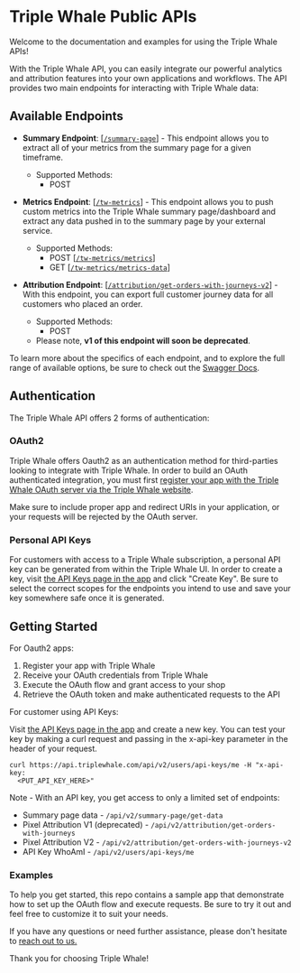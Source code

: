 # Triple Whale Public APIs

Welcome to the documentation and examples for using the Triple Whale APIs! 

With the Triple Whale API, you can easily integrate our powerful analytics and attribution features into your own applications and workflows. The API provides two main endpoints for interacting with Triple Whale data:

## Available Endpoints

- **Summary Endpoint**: [[`/summary-page`](https://developers.triplewhale.com/swagger/index.html#/summary-page/summary-page-get-data-post)] - This endpoint allows you to extract all of your metrics from the summary page for a given timeframe.
  - Supported Methods:
    - POST

- **Metrics Endpoint**: [[`/tw-metrics`](https://developers.triplewhale.com/swagger/index.html#/summary/summary-add-metrics)] - This endpoint allows you to push custom metrics into the Triple Whale summary page/dashboard and extract any data pushed in to the summary page by your external service.
  - Supported Methods: 
    - POST [[`/tw-metrics/metrics`](https://developers.triplewhale.com/swagger/index.html#/summary/summary-get-metrics)]
    - GET [[`/tw-metrics/metrics-data`](https://developers.triplewhale.com/swagger/index.html#/summary/summary-add-metrics)]

- **Attribution Endpoint**: [[`/attribution/get-orders-with-journeys-v2`](https://developers.triplewhale.com/swagger/index.html#/attribution/attribution-get-orders-with-journeys-v2-post)] - With this endpoint, you can export full customer journey data for all customers who placed an order.
  - Supported Methods: 
    - POST
  - Please note, **v1 of this endpoint will soon be deprecated**.

To learn more about the specifics of each endpoint, and to explore the full range of available options, be sure to check out the [Swagger Docs](https://developers.triplewhale.com/swagger/index.html).

## Authentication

The Triple Whale API offers 2 forms of authentication:

### OAuth2
Triple Whale offers Oauth2 as an authentication method for third-parties looking to integrate with Triple Whale. In order to build an OAuth authenticated integration, you must first [register your app with the Triple Whale OAuth server via the Triple Whale website](https://developers.triplewhale.com/register-new-app). 

Make sure to include proper app and redirect URIs in your application, or your requests will be rejected by the OAuth server.

### Personal API Keys
For customers with access to a Triple Whale subscription, a personal API key can be generated from within the Triple Whale UI. In order to create a key, visit [the API Keys page in the app](https://app.triplewhale.com/api-keys) and click "Create Key". Be sure to select the correct scopes for the endpoints you intend to use and save your key somewhere safe once it is generated.

## Getting Started

For Oauth2 apps:

1. Register your app with Triple Whale
2. Receive your OAuth credentials from Triple Whale
3. Execute the OAuth flow and grant access to your shop
4. Retrieve the OAuth token and make authenticated requests to the API  

For customer using API Keys:

Visit [the API Keys page in the app](https://app.triplewhale.com/api-keys) and create a new key. You can test your key by making a curl request and passing in the x-api-key parameter in the header of your request.

```
curl https://api.triplewhale.com/api/v2/users/api-keys/me -H "x-api-key:
  <PUT_API_KEY_HERE>"
```
Note - With an API key, you get access to only a limited set of endpoints:

- Summary page data - `/api/v2/summary-page/get-data`
- Pixel Attribution V1 (deprecated) - `/api/v2/attribution/get-orders-with-journeys`
- Pixel Attribution V2 - `/api/v2/attribution/get-orders-with-journeys-v2`
- API Key WhoAmI - `/api/v2/users/api-keys/me`

### Examples  

To help you get started, this repo contains a sample app that demonstrate how to set up the OAuth flow and execute requests. Be sure to try it out and feel free to customize it to suit your needs.

If you have any questions or need further assistance, please don't hesitate to [reach out to us.](mailto:kellet@triplewhale.com)

Thank you for choosing Triple Whale!
